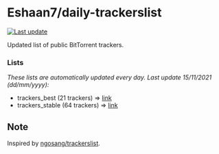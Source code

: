 
# Eshaan7/daily-trackerslist 

[![Last update](https://img.shields.io/badge/Last%20update-15/11/2021-blue.svg)](#)

Updated list of public BitTorrent trackers.

### Lists
*These lists are automatically updated every day. Last update 15/11/2021 (_dd/mm/yyyy_):*

* trackers_best (21 trackers) => [link](https://raw.githubusercontent.com/eshaan7/daily-trackerslist/master/trackers_best.txt)
* trackers_stable (64 trackers) => [link](https://raw.githubusercontent.com/eshaan7/daily-trackerslist/master/trackers_stable.txt)

## Note

Inspired by [ngosang/trackerslist](https://github.com/ngosang/trackerslist).
